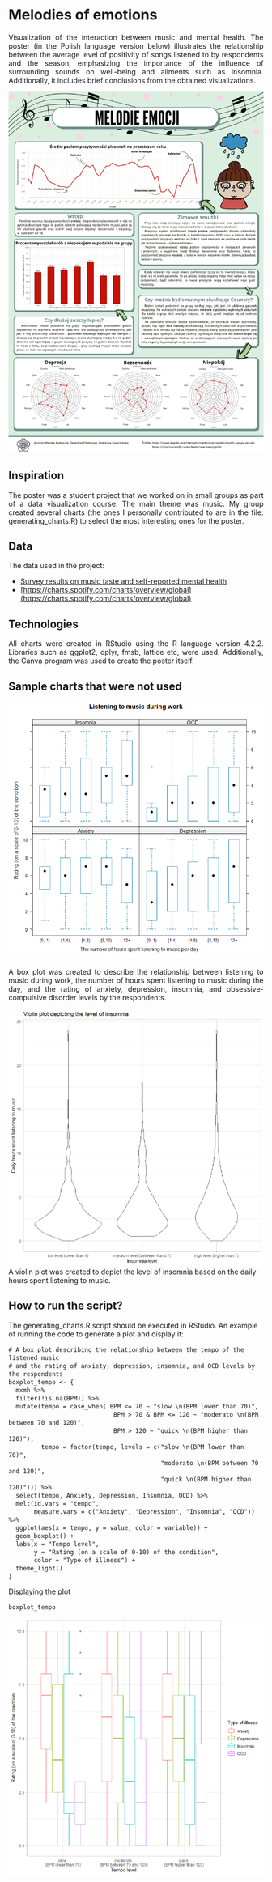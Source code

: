 # Melodies of emotions
<div style="text-align: justify">
Visualization of the interaction between music and mental health. The poster (in the Polish language version below) illustrates the relationship between the average level of positivity of songs listened to by respondents and the season, emphasizing the importance of the influence of surrounding sounds on well-being and ailments such as insomnia. Additionally, it includes brief conclusions from the obtained visualizations.
</div>

![](poster.png)

## Inspiration

<div style="text-align: justify">
The poster was a student project that we worked on in small groups as part of a data visualization course. The main theme was music. My group created several charts (the ones I personally contributed to are in the file: generating_charts.R) to select the most interesting ones for the poster.
</div>

## Data
The data used in the project: <br>
- [Survey results on music taste and self-reported mental health](https://www.kaggle.com/datasets/catherinerasgaitis/mxmh-survey-results) <br>
- [https://charts.spotify.com/charts/overview/global](https://charts.spotify.com/charts/overview/global)

## Technologies
<div style="text-align: justify">
All charts were created in RStudio using the R language version 4.2.2. Libraries such as ggplot2, dplyr, fmsb, lattice etc,  were used. Additionally, the Canva program was used to create the poster itself.
</div>

## Sample charts that were not used
![](boxplot_ww.png)
<div style="text-align: justify">
A box plot was created to describe the relationship between listening to music during work, the number of hours spent listening to music during the day, and the rating of anxiety, depression, insomnia, and obsessive-compulsive disorder levels by the respondents. 
</div>

![](violin_insomnia.png)
A violin plot was created to depict the level of insomnia based on the daily hours spent listening to music.

## How to run the script?
The generating_charts.R script should be executed in RStudio. An example of running the code to generate a plot and display it:

```{r}
# A box plot describing the relationship between the tempo of the listened music
# and the rating of anxiety, depression, insomnia, and OCD levels by the respondents
boxplot_tempo <- {
  mxmh %>% 
  filter(!is.na(BPM)) %>% 
  mutate(tempo = case_when( BPM <= 70 ~ "slow \n(BPM lower than 70)",
                             BPM > 70 & BPM <= 120 ~ "moderato \n(BPM between 70 and 120)",
                             BPM > 120 ~ "quick \n(BPM higher than 120)"),
         tempo = factor(tempo, levels = c("slow \n(BPM lower than 70)",
                                          "moderato \n(BPM between 70 and 120)",
                                          "quick \n(BPM higher than 120)"))) %>%
  select(tempo, Anxiety, Depression, Insomnia, OCD) %>%
  melt(id.vars = "tempo", 
       measure.vars = c("Anxiety", "Depression", "Insomnia", "OCD")) %>%
  ggplot(aes(x = tempo, y = value, color = variable)) + 
  geom_boxplot() +
  labs(x = "Tempo level",
       y = "Rating (on a scale of 0-10) of the condition",
       color = "Type of illness") +
  theme_light()
}
```
Displaying the plot
```{r, out.width="100%"}
boxplot_tempo 

```
![](boxplot_tempo.png)
